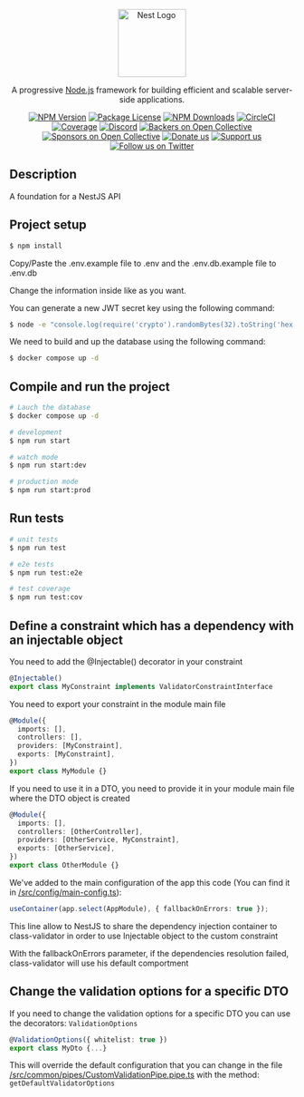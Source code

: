 <p align="center">
  <a href="http://nestjs.com/" target="blank"><img src="https://nestjs.com/img/logo-small.svg" width="120" alt="Nest Logo" /></a>
</p>

[circleci-image]: https://img.shields.io/circleci/build/github/nestjs/nest/master?token=abc123def456
[circleci-url]: https://circleci.com/gh/nestjs/nest

  <p align="center">A progressive <a href="http://nodejs.org" target="_blank">Node.js</a> framework for building efficient and scalable server-side applications.</p>
    <p align="center">
<a href="https://www.npmjs.com/~nestjscore" target="_blank"><img src="https://img.shields.io/npm/v/@nestjs/core.svg" alt="NPM Version" /></a>
<a href="https://www.npmjs.com/~nestjscore" target="_blank"><img src="https://img.shields.io/npm/l/@nestjs/core.svg" alt="Package License" /></a>
<a href="https://www.npmjs.com/~nestjscore" target="_blank"><img src="https://img.shields.io/npm/dm/@nestjs/common.svg" alt="NPM Downloads" /></a>
<a href="https://circleci.com/gh/nestjs/nest" target="_blank"><img src="https://img.shields.io/circleci/build/github/nestjs/nest/master" alt="CircleCI" /></a>
<a href="https://coveralls.io/github/nestjs/nest?branch=master" target="_blank"><img src="https://coveralls.io/repos/github/nestjs/nest/badge.svg?branch=master#9" alt="Coverage" /></a>
<a href="https://discord.gg/G7Qnnhy" target="_blank"><img src="https://img.shields.io/badge/discord-online-brightgreen.svg" alt="Discord"/></a>
<a href="https://opencollective.com/nest#backer" target="_blank"><img src="https://opencollective.com/nest/backers/badge.svg" alt="Backers on Open Collective" /></a>
<a href="https://opencollective.com/nest#sponsor" target="_blank"><img src="https://opencollective.com/nest/sponsors/badge.svg" alt="Sponsors on Open Collective" /></a>
  <a href="https://paypal.me/kamilmysliwiec" target="_blank"><img src="https://img.shields.io/badge/Donate-PayPal-ff3f59.svg" alt="Donate us"/></a>
    <a href="https://opencollective.com/nest#sponsor"  target="_blank"><img src="https://img.shields.io/badge/Support%20us-Open%20Collective-41B883.svg" alt="Support us"></a>
  <a href="https://twitter.com/nestframework" target="_blank"><img src="https://img.shields.io/twitter/follow/nestframework.svg?style=social&label=Follow" alt="Follow us on Twitter"></a>
</p>
  <!--[![Backers on Open Collective](https://opencollective.com/nest/backers/badge.svg)](https://opencollective.com/nest#backer)
  [![Sponsors on Open Collective](https://opencollective.com/nest/sponsors/badge.svg)](https://opencollective.com/nest#sponsor)-->

## Description

A foundation for a NestJS API

## Project setup

```bash
$ npm install
```

Copy/Paste the .env.example file to .env and the .env.db.example file to .env.db

Change the information inside like as you want.

You can generate a new JWT secret key using the following command:

```bash
$ node -e "console.log(require('crypto').randomBytes(32).toString('hex'))"
```

We need to build and up the database using the following command:

```bash
$ docker compose up -d
```

## Compile and run the project

```bash
# Lauch the database
$ docker compose up -d

# development
$ npm run start

# watch mode
$ npm run start:dev

# production mode
$ npm run start:prod
```

## Run tests

```bash
# unit tests
$ npm run test

# e2e tests
$ npm run test:e2e

# test coverage
$ npm run test:cov
```

## Define a constraint which has a dependency with an injectable object

You need to add the @Injectable() decorator in your constraint

```ts
@Injectable()
export class MyConstraint implements ValidatorConstraintInterface
```

You need to export your constraint in the module main file

```ts
@Module({
  imports: [],
  controllers: [],
  providers: [MyConstraint],
  exports: [MyConstraint],
})
export class MyModule {}
```

If you need to use it in a DTO, you need to provide it in your module main file where the DTO object is created

```ts
@Module({
  imports: [],
  controllers: [OtherController],
  providers: [OtherService, MyConstraint],
  exports: [OtherService],
})
export class OtherModule {}
```

We've added to the main configuration of the app this code (You can find it in [/src/config/main-config.ts](src/config/main-config.ts)):

```ts
useContainer(app.select(AppModule), { fallbackOnErrors: true });
```

This line allow to NestJS to share the dependency injection container to class-validator in order to use Injectable object to the custom constraint

With the fallbackOnErrors parameter, if the dependencies resolution failed, class-validator will use his default comportment

## Change the validation options for a specific DTO

If you need to change the validation options for a specific DTO you can use the decorators: `ValidationOptions`

```ts
@ValidationOptions({ whitelist: true })
export class MyDto {...}
```

This will override the default configuration that you can change in the file [/src/common/pipes/CustomValidationPipe.pipe.ts](src/common/pipes/CustomValidationPipe.pipe.ts) with the method: `getDefaultValidatorOptions`
